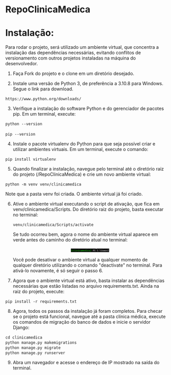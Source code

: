 # RepoClinicaMedica

# Instalação: 
  
  Para rodar o projeto, será utilizado um ambiente virtual, que concentra a instalação das dependências necessárias, evitando conflitos de versionamento com outros projetos instaladas na máquina do desenvolvedor.
  
  1. Faça Fork do projeto e o clone em um diretório desejado.
  
  2. Instale uma versão de Python 3, de preferência a 3.10.8 para Windows. Segue o link para download.
    
    https://www.python.org/downloads/
  
  3. Verifique a instalação do software Python e do gerenciador de pacotes pip. Em um terminal, execute:
    
    
    python --version
    
    pip --version
    
  
  4. Instale o pacote virtualenv do Python para que seja possível criar e utilizar ambientes virtuais. Em um terminal, execute o comando:
    
    
    pip install virtualenv
    
   
  5. Quando finalizar a instalação, navegue pelo terminal até o diretório raiz do projeto (<CaminhoParaOProjeto>/RepoClinicaMedica) e crie um novo ambiente virtual: 
 
    
    python -m venv venv/clinicamedica   
    
    
   Note que a pasta venv foi criada. O ambiente virtual já foi criado.
  
  6. Ative o ambiente virtual executando o script de ativação, que fica em venv/clinicamedica/Scripts. Do diretório raiz do projeto, basta executar no terminal:
     
     ```
     venv/clinicamedica/Scripts/activate
     ```
  
     Se tudo ocorreu bem, agora o nome do ambiente virtual aparece em verde antes do caminho do diretório atual no terminal:
     <p align="center"><img width="25%" align="center" src="https://github.com/Rodrigo-Panta/RepoClinicaMedica/blob/main/images/venv.png" />
     </p>
     
     Você pode desativar o ambiente virtual a qualquer momento de qualquer diretório utilizando o comando "deactivate" no terminal. Para ativá-lo novamente, é só seguir o passo 6.  
  
  7. Agora que o ambiente virtual está ativo, basta instalar as dependências necessárias que estão listadas no arquivo requirements.txt. Ainda na raiz do projeto, execute:
  
    pip install -r requirements.txt
  
  8. Agora, todos os passos da instalação já foram completos. Para checar se o projeto está funcional, navegue até a pasta clínica médica, execute os comandos de migração do banco de dados e inicie o servidor Django:
    
    cd clinicamedica
    python manage.py makemigrations
    python manage.py migrate
    python manage.py runserver
  
  9. Abra um navegador e acesse o endereço de IP mostrado na saída do terminal. 
    
